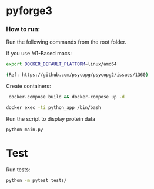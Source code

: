 # pyforge3

### How to run:

Run the following commands from the root folder.

If you use M1-Based macs:

```sh 
export DOCKER_DEFAULT_PLATFORM=linux/amd64

(Ref: https://github.com/psycopg/psycopg2/issues/1360)
``` 


Create containers:

```sh
 docker-compose build && docker-compose up -d
 ```

```sh
docker exec -ti python_app /bin/bash
 ```

Run the script to display protein data
```sh
python main.py
 ```

# Test
Run tests:
```sh
python -m pytest tests/
 ```



